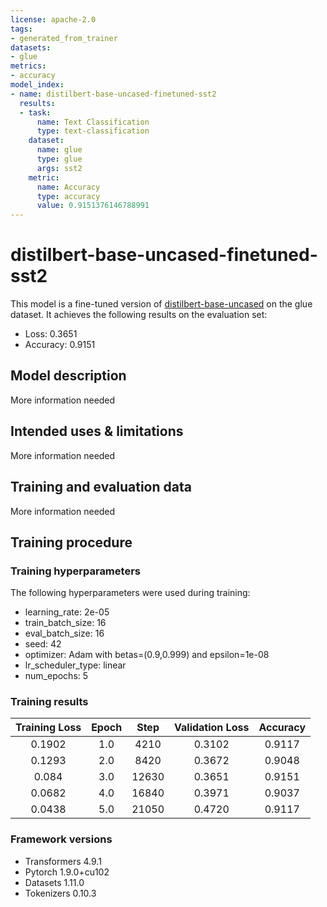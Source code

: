 ```yaml
---
license: apache-2.0
tags:
- generated_from_trainer
datasets:
- glue
metrics:
- accuracy
model_index:
- name: distilbert-base-uncased-finetuned-sst2
  results:
  - task:
      name: Text Classification
      type: text-classification
    dataset:
      name: glue
      type: glue
      args: sst2
    metric:
      name: Accuracy
      type: accuracy
      value: 0.9151376146788991
---
```


<!-- This model card has been generated automatically according to the information the Trainer had access to. You
should probably proofread and complete it, then remove this comment. -->

# distilbert-base-uncased-finetuned-sst2

This model is a fine-tuned version of [distilbert-base-uncased](https://huggingface.co/distilbert-base-uncased) on the glue dataset.
It achieves the following results on the evaluation set:
- Loss: 0.3651
- Accuracy: 0.9151

## Model description

More information needed

## Intended uses & limitations

More information needed

## Training and evaluation data

More information needed

## Training procedure

### Training hyperparameters

The following hyperparameters were used during training:
- learning_rate: 2e-05
- train_batch_size: 16
- eval_batch_size: 16
- seed: 42
- optimizer: Adam with betas=(0.9,0.999) and epsilon=1e-08
- lr_scheduler_type: linear
- num_epochs: 5

### Training results

| Training Loss | Epoch | Step  | Validation Loss | Accuracy |
|:-------------:|:-----:|:-----:|:---------------:|:--------:|
| 0.1902        | 1.0   | 4210  | 0.3102          | 0.9117   |
| 0.1293        | 2.0   | 8420  | 0.3672          | 0.9048   |
| 0.084         | 3.0   | 12630 | 0.3651          | 0.9151   |
| 0.0682        | 4.0   | 16840 | 0.3971          | 0.9037   |
| 0.0438        | 5.0   | 21050 | 0.4720          | 0.9117   |


### Framework versions

- Transformers 4.9.1
- Pytorch 1.9.0+cu102
- Datasets 1.11.0
- Tokenizers 0.10.3
